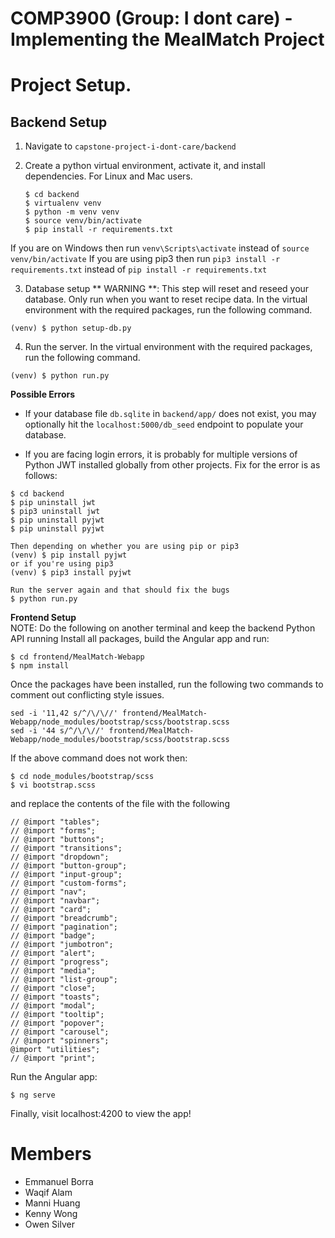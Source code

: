 # COMP3900 (Group: I dont care) - Implementing the MealMatch Project

# Project Setup.

**Backend Setup**
------------
1. Navigate to `capstone-project-i-dont-care/backend`

2. Create a python virtual environment, activate it, and install dependencies.
	For Linux and Mac users.
	```
	$ cd backend
	$ virtualenv venv
	$ python -m venv venv
	$ source venv/bin/activate
	$ pip install -r requirements.txt
	``` 
If you are on Windows then run `venv\Scripts\activate` instead of `source venv/bin/activate`
If you are using pip3 then run `pip3 install -r requirements.txt` instead of `pip install -r requirements.txt`  

3. Database setup
** WARNING **: This step will reset and reseed your database. Only run when you want to reset recipe data.
In the virtual environment with the required packages, run the following command.
```
(venv) $ python setup-db.py
```  

4. Run the server.
In the virtual environment with the required packages, run the following command.
```
(venv) $ python run.py
```

**Possible Errors**
- If your database file `db.sqlite` in `backend/app/` does not exist, you may optionally hit the `localhost:5000/db_seed` endpoint to populate your database.

- If you are facing login errors, it is probably for multiple versions of Python JWT installed globally from other projects. Fix for the error is as follows:
```
$ cd backend
$ pip uninstall jwt
$ pip3 uninstall jwt
$ pip uninstall pyjwt
$ pip uninstall pyjwt

Then depending on whether you are using pip or pip3
(venv) $ pip install pyjwt
or if you're using pip3
(venv) $ pip3 install pyjwt

Run the server again and that should fix the bugs
$ python run.py
```

**Frontend Setup**  
NOTE: Do the following on another terminal and keep the backend Python API running
Install all packages, build the Angular app and run:
```
$ cd frontend/MealMatch-Webapp
$ npm install
```
Once the packages have been installed, run the following two commands to comment out conflicting style issues.
```
sed -i '11,42 s/^/\/\//' frontend/MealMatch-Webapp/node_modules/bootstrap/scss/bootstrap.scss
sed -i '44 s/^/\/\//' frontend/MealMatch-Webapp/node_modules/bootstrap/scss/bootstrap.scss
```
    
If the above command does not work then:
```
$ cd node_modules/bootstrap/scss
$ vi bootstrap.scss
```
and replace the contents of the file with the following
```
// @import "tables";
// @import "forms";
// @import "buttons";
// @import "transitions";
// @import "dropdown";
// @import "button-group";
// @import "input-group";
// @import "custom-forms";
// @import "nav";
// @import "navbar";
// @import "card";
// @import "breadcrumb";
// @import "pagination";
// @import "badge";
// @import "jumbotron";
// @import "alert";
// @import "progress";
// @import "media";
// @import "list-group";
// @import "close";
// @import "toasts";
// @import "modal";
// @import "tooltip";
// @import "popover";
// @import "carousel";
// @import "spinners";
@import "utilities";
// @import "print";
```
    
Run the Angular app:
```
$ ng serve
```

Finally, visit localhost:4200 to view the app!

# Members
- Emmanuel Borra
- Waqif Alam
- Manni Huang
- Kenny Wong
- Owen Silver
